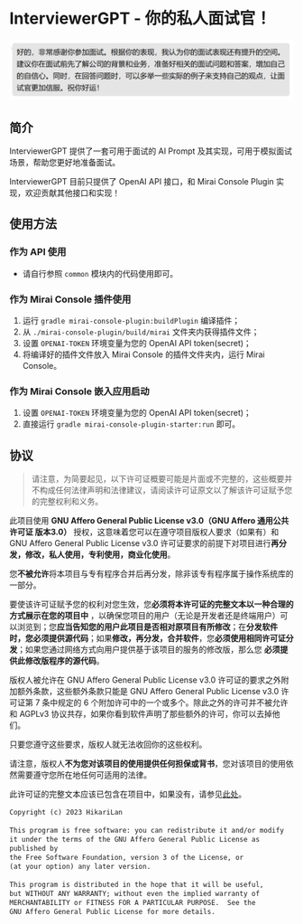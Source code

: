 # InterviewerGPT - 你的私人面试官！

![img.png](docs/img.png)

## 简介

InterviewerGPT 提供了一套可用于面试的 AI Prompt 及其实现，可用于模拟面试场景，帮助您更好地准备面试。

InterviewerGPT 目前只提供了 OpenAI API 接口，和 Mirai Console Plugin 实现，欢迎贡献其他接口和实现！

## 使用方法

### 作为 API 使用

- 请自行参照 `common` 模块内的代码使用即可。

### 作为 Mirai Console 插件使用

1. 运行 `gradle mirai-console-plugin:buildPlugin` 编译插件；
2. 从 `./mirai-console-plugin/build/mirai` 文件夹内获得插件文件；
3. 设置 `OPENAI-TOKEN` 环境变量为您的 OpenAI API token(secret)；
4. 将编译好的插件文件放入 Mirai Console 的插件文件夹内，运行 Mirai Console。

### 作为 Mirai Console 嵌入应用启动

1. 设置 `OPENAI-TOKEN` 环境变量为您的 OpenAI API token(secret)；
2. 直接运行 `gradle mirai-console-plugin-starter:run` 即可。

## 协议

> 请注意，为简要起见，以下许可证概要可能是片面或不完整的，这些概要并不构成任何法律声明和法律建议，请阅读许可证原文以了解该许可证赋予您的完整权利和义务。

此项目使用 **GNU Affero General Public License v3.0（GNU Affero 通用公共许可证 版本3.0）** 授权，这意味着您可以在遵守项目版权人要求（如果有）和
GNU Affero General Public License v3.0 许可证要求的前提下对项目进行**再分发，修改，私人使用，专利使用，商业化使用**。

您**不被允许**将本项目与专有程序合并后再分发，除非该专有程序属于操作系统库的一部分。

要使该许可证赋予您的权利对您生效，您**必须将本许可证的完整文本以一种合理的方式展示在您的项目中**
，以确保您项目的用户（无论是开发者还是终端用户）可以浏览到；您**应当告知您的用户此项目是否相对原项目有所修改**；在**分发软件
**时，您**必须提供源代码**；如果**修改，再分发，合并软件**，您**必须使用相同许可证分发**；如果您通过网络方式向用户提供基于该项目的服务的修改版，那么您
**必须提供此修改版程序的源代码**。

版权人被允许在 GNU Affero General Public License v3.0 许可证的要求之外附加额外条款，这些额外条款只能是 GNU Affero General
Public License v3.0 许可证第 7 条中规定的 6 个附加许可中的一个或多个。除此之外的许可并不被允许和 AGPLv3
协议共存，如果你看到软件声明了那些额外的许可，你可以去掉他们。

只要您遵守这些要求，版权人就无法收回你的这些权利。

请注意，版权人**不为您对该项目的使用提供任何担保或背书**，您对该项目的使用依然需要遵守您所在地任何可适用的法律。

此许可证的完整文本应该已包含在项目中，如果没有，请参见[此处](https://www.gnu.org/licenses/agpl-3.0-standalone.html)。

```
Copyright (c) 2023 HikariLan

This program is free software: you can redistribute it and/or modify
it under the terms of the GNU Affero General Public License as published by
the Free Software Foundation, version 3 of the License, or
(at your option) any later version.

This program is distributed in the hope that it will be useful,
but WITHOUT ANY WARRANTY; without even the implied warranty of
MERCHANTABILITY or FITNESS FOR A PARTICULAR PURPOSE.  See the
GNU Affero General Public License for more details.
```